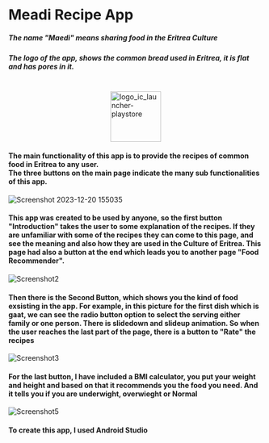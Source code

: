 <h1>Meadi Recipe App</h1>
<h5>The name "Maedi" means sharing food in the Eritrea Culture</h5>
<h5>The logo of the app, shows the common bread used in Eritrea, it is flat and has pores in it.</h5><br>
<div style="display: flex; justify-content: center;">
    <img src="https://github.com/Senedaa/Maedi-Recipe-App/assets/123666433/c5156aad-6000-45ed-b6e8-22fd893f11bf" alt="logo_ic_launcher-playstore" width="100" height="100">
</div>
<h4>The main functionality of this app is to provide the recipes of common food in Eritrea to any user.<br>The three buttons on the main page indicate the many sub functionalities of this app.
</h4>

![Screenshot 2023-12-20 155035](https://github.com/Senedaa/Maedi-Recipe-App/assets/123666433/cbad5222-083f-4af4-bb0a-3fafda7c8f6b)

<h4>This app was created to be used by anyone, so the first button "Introduction"  takes the user to some explanation of the recipes. If they are unfamiliar with some of the recipes they can come to this page, and see the meaning and also how they are used in the Culture of Eritrea. 
This page had also a button at the end which leads you to another page "Food Recommender".</h4>

![Screenshot2](https://github.com/Senedaa/Maedi-Recipe-App/assets/123666433/d4ee1bd1-d82a-45b5-a36a-83b4f985c5d6)

<h4>Then there is the Second Button, which shows you the kind of food exsisting in  the app. For example, in this picture for the first dish which is gaat, we can see the radio button option to select the serving either family or one person. There is slidedown and slideup animation.
So when the user reaches the last part of the page, there is a button to "Rate" the recipes</h4>

![Screenshot3](https://github.com/Senedaa/Maedi-Recipe-App/assets/123666433/18bb613e-befc-478a-9265-87201679e855)

<h4>For the last button, I have included a BMI calculator, you put your weight and height and based on that it recommends you the food you need. And it tells you if you are underwight, overwieght or Normal</h4>

![Screenshot5](https://github.com/Senedaa/Maedi-Recipe-App/assets/123666433/a6b14743-b6de-4736-aa6c-4d4c9d72aece)

<h4>To create this app, I used Android Studio</h4>








